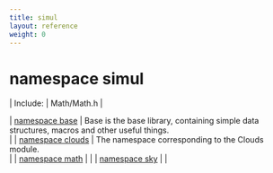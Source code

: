 ```yaml
---
title: simul
layout: reference
weight: 0
---
```

namespace simul
===

| Include: | Math/Math.h |



| [namespace base](simul/base) | Base is the base library, containing simple data structures, macros and other useful things.<br> |
| [namespace clouds](simul/clouds) | The namespace corresponding to the Clouds module.<br> |
| [namespace math](simul/math) |  |
| [namespace sky](simul/sky) |  |


